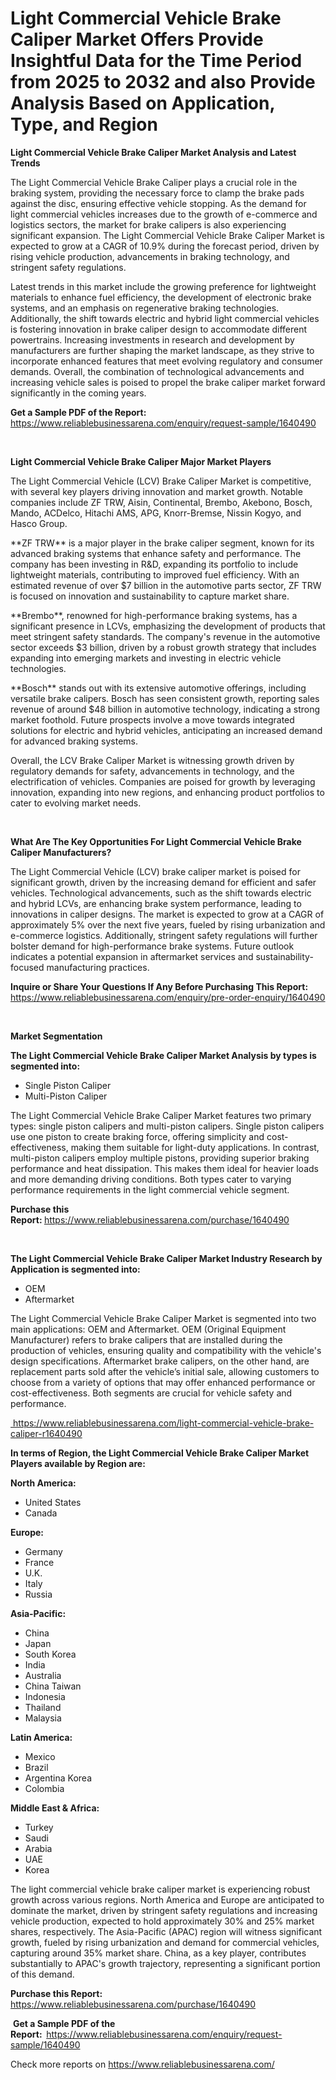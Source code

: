 <p><h1>Light Commercial Vehicle Brake Caliper Market Offers Provide Insightful Data for the Time Period from 2025 to 2032 and also Provide Analysis Based on Application, Type, and Region</h1></p><p><strong>Light Commercial Vehicle Brake Caliper Market Analysis and Latest Trends</strong></p>
<p><p>The Light Commercial Vehicle Brake Caliper plays a crucial role in the braking system, providing the necessary force to clamp the brake pads against the disc, ensuring effective vehicle stopping. As the demand for light commercial vehicles increases due to the growth of e-commerce and logistics sectors, the market for brake calipers is also experiencing significant expansion. The Light Commercial Vehicle Brake Caliper Market is expected to grow at a CAGR of 10.9% during the forecast period, driven by rising vehicle production, advancements in braking technology, and stringent safety regulations. </p><p>Latest trends in this market include the growing preference for lightweight materials to enhance fuel efficiency, the development of electronic brake systems, and an emphasis on regenerative braking technologies. Additionally, the shift towards electric and hybrid light commercial vehicles is fostering innovation in brake caliper design to accommodate different powertrains. Increasing investments in research and development by manufacturers are further shaping the market landscape, as they strive to incorporate enhanced features that meet evolving regulatory and consumer demands. Overall, the combination of technological advancements and increasing vehicle sales is poised to propel the brake caliper market forward significantly in the coming years.</p></p>
<p><strong>Get a Sample PDF of the Report:&nbsp;</strong> <a href="https://www.reliablebusinessarena.com/enquiry/request-sample/1640490?utm_campaign=2138&utm_medium=2&utm_source=Github&utm_content=ia&utm_term=30032025&utm_id=light-commercial-vehicle-brake-caliper">https://www.reliablebusinessarena.com/enquiry/request-sample/1640490</a></p>
<p>&nbsp;</p>
<p><strong>Light Commercial Vehicle Brake Caliper Major Market Players</strong></p>
<p><p>The Light Commercial Vehicle (LCV) Brake Caliper Market is competitive, with several key players driving innovation and market growth. Notable companies include ZF TRW, Aisin, Continental, Brembo, Akebono, Bosch, Mando, ACDelco, Hitachi AMS, APG, Knorr-Bremse, Nissin Kogyo, and Hasco Group.</p><p>**ZF TRW** is a major player in the brake caliper segment, known for its advanced braking systems that enhance safety and performance. The company has been investing in R&D, expanding its portfolio to include lightweight materials, contributing to improved fuel efficiency. With an estimated revenue of over $7 billion in the automotive parts sector, ZF TRW is focused on innovation and sustainability to capture market share.</p><p>**Brembo**, renowned for high-performance braking systems, has a significant presence in LCVs, emphasizing the development of products that meet stringent safety standards. The company's revenue in the automotive sector exceeds $3 billion, driven by a robust growth strategy that includes expanding into emerging markets and investing in electric vehicle technologies.</p><p>**Bosch** stands out with its extensive automotive offerings, including versatile brake calipers. Bosch has seen consistent growth, reporting sales revenue of around $48 billion in automotive technology, indicating a strong market foothold. Future prospects involve a move towards integrated solutions for electric and hybrid vehicles, anticipating an increased demand for advanced braking systems.</p><p>Overall, the LCV Brake Caliper Market is witnessing growth driven by regulatory demands for safety, advancements in technology, and the electrification of vehicles. Companies are poised for growth by leveraging innovation, expanding into new regions, and enhancing product portfolios to cater to evolving market needs.</p></p>
<p>&nbsp;</p>
<p><strong>What Are The Key Opportunities For Light Commercial Vehicle Brake Caliper Manufacturers?</strong></p>
<p><p>The Light Commercial Vehicle (LCV) brake caliper market is poised for significant growth, driven by the increasing demand for efficient and safer vehicles. Technological advancements, such as the shift towards electric and hybrid LCVs, are enhancing brake system performance, leading to innovations in caliper designs. The market is expected to grow at a CAGR of approximately 5% over the next five years, fueled by rising urbanization and e-commerce logistics. Additionally, stringent safety regulations will further bolster demand for high-performance brake systems. Future outlook indicates a potential expansion in aftermarket services and sustainability-focused manufacturing practices.</p></p>
<p><strong>Inquire or Share Your Questions If Any Before Purchasing This Report:</strong> <a href="https://www.reliablebusinessarena.com/enquiry/pre-order-enquiry/1640490?utm_campaign=2138&utm_medium=2&utm_source=Github&utm_content=ia&utm_term=30032025&utm_id=light-commercial-vehicle-brake-caliper">https://www.reliablebusinessarena.com/enquiry/pre-order-enquiry/1640490</a></p>
<p>&nbsp;</p>
<p><strong>Market Segmentation</strong></p>
<p><strong>The Light Commercial Vehicle Brake Caliper Market Analysis by types is segmented into:</strong></p>
<p><ul><li>Single Piston Caliper</li><li>Multi-Piston Caliper</li></ul></p>
<p><p>The Light Commercial Vehicle Brake Caliper Market features two primary types: single piston calipers and multi-piston calipers. Single piston calipers use one piston to create braking force, offering simplicity and cost-effectiveness, making them suitable for light-duty applications. In contrast, multi-piston calipers employ multiple pistons, providing superior braking performance and heat dissipation. This makes them ideal for heavier loads and more demanding driving conditions. Both types cater to varying performance requirements in the light commercial vehicle segment.</p></p>
<p><strong>Purchase this Report:&nbsp;</strong><a href="https://www.reliablebusinessarena.com/purchase/1640490?utm_campaign=2138&utm_medium=2&utm_source=Github&utm_content=ia&utm_term=30032025&utm_id=light-commercial-vehicle-brake-caliper">https://www.reliablebusinessarena.com/purchase/1640490</a></p>
<p>&nbsp;</p>
<p><strong>The Light Commercial Vehicle Brake Caliper Market Industry Research by Application is segmented into:</strong></p>
<p><ul><li>OEM</li><li>Aftermarket</li></ul></p>
<p><p>The Light Commercial Vehicle Brake Caliper Market is segmented into two main applications: OEM and Aftermarket. OEM (Original Equipment Manufacturer) refers to brake calipers that are installed during the production of vehicles, ensuring quality and compatibility with the vehicle's design specifications. Aftermarket brake calipers, on the other hand, are replacement parts sold after the vehicle’s initial sale, allowing customers to choose from a variety of options that may offer enhanced performance or cost-effectiveness. Both segments are crucial for vehicle safety and performance.</p></p>
<p><a href="https://www.reliablebusinessarena.com/light-commercial-vehicle-brake-caliper-r1640490?utm_campaign=2138&utm_medium=2&utm_source=Github&utm_content=ia&utm_term=30032025&utm_id=light-commercial-vehicle-brake-caliper">&nbsp;https://www.reliablebusinessarena.com/light-commercial-vehicle-brake-caliper-r1640490</a></p>
<p><strong>In terms of Region, the Light Commercial Vehicle Brake Caliper Market Players available by Region are:</strong></p>
<p>
    <p> <strong> North America: </strong>
        <ul>
            <li>United States</li>
            <li>Canada</li>
        </ul>
        </p> 
    <p> <strong> Europe: </strong>
        <ul>
            <li>Germany</li>
            <li>France</li>
            <li>U.K.</li>
            <li>Italy</li>
            <li>Russia</li>
        </ul>
        </p> 
    <p> <strong> Asia-Pacific: </strong>
        <ul>
            <li>China</li>
            <li>Japan</li>
            <li>South Korea</li>
            <li>India</li>
            <li>Australia</li>
            <li>China Taiwan</li>
            <li>Indonesia</li>
            <li>Thailand</li>
            <li>Malaysia</li>
        </ul>
        </p> 
    <p> <strong> Latin America: </strong>
        <ul>
            <li>Mexico</li>
            <li>Brazil</li>
            <li>Argentina Korea</li>
            <li>Colombia</li>
        </ul>
        </p> 
    <p> <strong> Middle East & Africa: </strong>
        <ul>
            <li>Turkey</li>
            <li>Saudi</li>
            <li>Arabia</li>
            <li>UAE</li>
            <li>Korea</li>
        </ul>
    </p>
    </p>
<p><p>The light commercial vehicle brake caliper market is experiencing robust growth across various regions. North America and Europe are anticipated to dominate the market, driven by stringent safety regulations and increasing vehicle production, expected to hold approximately 30% and 25% market shares, respectively. The Asia-Pacific (APAC) region will witness significant growth, fueled by rising urbanization and demand for commercial vehicles, capturing around 35% market share. China, as a key player, contributes substantially to APAC's growth trajectory, representing a significant portion of this demand.</p></p>
<p><strong>Purchase this Report: </strong><a href="https://www.reliablebusinessarena.com/purchase/1640490?utm_campaign=2138&utm_medium=2&utm_source=Github&utm_content=ia&utm_term=30032025&utm_id=light-commercial-vehicle-brake-caliper">https://www.reliablebusinessarena.com/purchase/1640490</a></p>
<p>&nbsp;<strong>Get a Sample PDF of the Report:&nbsp;&nbsp;</strong><a href="https://www.reliablebusinessarena.com/enquiry/request-sample/1640490?utm_campaign=2138&utm_medium=2&utm_source=Github&utm_content=ia&utm_term=30032025&utm_id=light-commercial-vehicle-brake-caliper">https://www.reliablebusinessarena.com/enquiry/request-sample/1640490</a></p>
<p><strong></strong></p>
<p>Check more reports on <a href="https://www.reliablebusinessarena.com/?utm_campaign=2138&utm_medium=2&utm_source=Github&utm_content=ia&utm_term=30032025&utm_id=light-commercial-vehicle-brake-caliper">https://www.reliablebusinessarena.com/</a></p>
